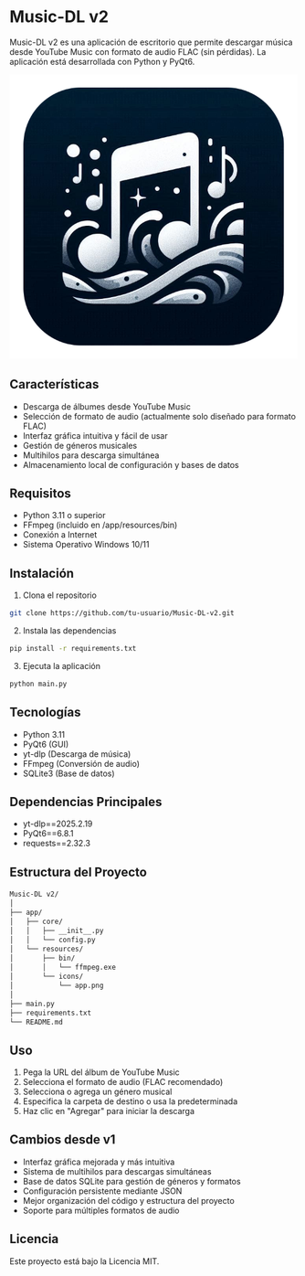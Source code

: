 # Music-DL v2

Music-DL v2 es una aplicación de escritorio que permite descargar música desde YouTube Music con formato de audio FLAC (sin pérdidas). La aplicación está desarrollada con Python y PyQt6.

![Captura de pantalla de Music-DL v2](app/resources/icons/app.png)

## Características

- Descarga de álbumes desde YouTube Music
- Selección de formato de audio (actualmente solo diseñado para formato FLAC)
- Interfaz gráfica intuitiva y fácil de usar
- Gestión de géneros musicales
- Multihilos para descarga simultánea
- Almacenamiento local de configuración y bases de datos

## Requisitos

- Python 3.11 o superior
- FFmpeg (incluido en /app/resources/bin)
- Conexión a Internet
- Sistema Operativo Windows 10/11

## Instalación

1. Clona el repositorio
```bash
git clone https://github.com/tu-usuario/Music-DL-v2.git
```

2. Instala las dependencias
```bash
pip install -r requirements.txt
```

3. Ejecuta la aplicación
```bash
python main.py
```

## Tecnologías

- Python 3.11
- PyQt6 (GUI)
- yt-dlp (Descarga de música)
- FFmpeg (Conversión de audio)
- SQLite3 (Base de datos)

## Dependencias Principales

- yt-dlp==2025.2.19
- PyQt6==6.8.1 
- requests==2.32.3

## Estructura del Proyecto

```
Music-DL v2/
│
├── app/
│   ├── core/
│   │   ├── __init__.py
│   │   └── config.py
│   └── resources/
│       ├── bin/
│       │   └── ffmpeg.exe
│       └── icons/
│           └── app.png
│
├── main.py
├── requirements.txt
└── README.md
```

## Uso

1. Pega la URL del álbum de YouTube Music
2. Selecciona el formato de audio (FLAC recomendado)
3. Selecciona o agrega un género musical
4. Especifica la carpeta de destino o usa la predeterminada
5. Haz clic en "Agregar" para iniciar la descarga

## Cambios desde v1

- Interfaz gráfica mejorada y más intuitiva
- Sistema de multihilos para descargas simultáneas
- Base de datos SQLite para gestión de géneros y formatos
- Configuración persistente mediante JSON
- Mejor organización del código y estructura del proyecto
- Soporte para múltiples formatos de audio

## Licencia

Este proyecto está bajo la Licencia MIT.
